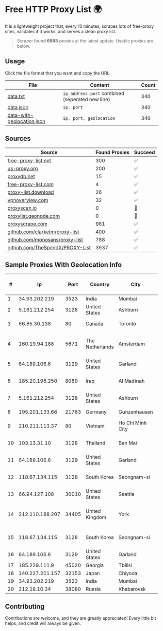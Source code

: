 
# Free HTTP Proxy List 🌍

It is a lightweight project that, every 10 minutes, scrapes lots of free-proxy sites, validates if it works, and serves a clean proxy list.


> Scraper found **6683** proxies at the latest update. Usable proxies are below.

## Usage

Click the file format that you want and copy the URL.


|File|Content|Count|
|----|-------|-----|
|[data.txt](https://raw.githubusercontent.com/themiralay/Proxy-List-World/master/data.txt)|`ip_address:port` combined (seperated new line)|340|
|[data.json](https://raw.githubusercontent.com/themiralay/Proxy-List-World/master/data.json)|`ip, port`|340|
|[data-with-geolocation.json](https://raw.githubusercontent.com/themiralay/Proxy-List-World/master/data-with-geolocation.json)|`ip, port, geolocation`|340|

## Sources

|Source|Found Proxies|Succeed|
|------|-------------|-------|
|[free-proxy-list.net](https://free-proxy-list.net)|300|✅|
|[us-proxy.org](https://www.us-proxy.org)|200|✅|
|[proxydb.net](http://proxydb.net)|15|✅|
|[free-proxy-list.com](https://free-proxy-list.com/?page=&port=&type%5B%5D=http&type%5B%5D=https&up_time=0&search=Search)|4|✅|
|[proxy-list.download](https://www.proxy-list.download/HTTP)|26|✅|
|[vpnoverview.com](https://vpnoverview.com/privacy/anonymous-browsing/free-proxy-servers)|32|✅|
|[proxyscan.io](https://www.proxyscan.io)|0|🚫|
|[proxylist.geonode.com](https://proxylist.geonode.com/api/proxy-list?limit=300&page=1&sort_by=lastChecked&sort_type=desc&protocols=http,https)|0|🚫|
|[proxyscrape.com](https://api.proxyscrape.com/v2/?request=displayproxies&protocol=http&timeout=10000&country=all&ssl=all&anonymity=all)|981|✅|
|[github.com/clarketm/proxy-list](https://raw.githubusercontent.com/clarketm/proxy-list/master/proxy-list-raw.txt)|400|✅|
|[github.com/monosans/proxy-list](https://raw.githubusercontent.com/monosans/proxy-list/main/proxies/http.txt)|788|✅|
|[github.com/TheSpeedX/PROXY-List](https://raw.githubusercontent.com/TheSpeedX/PROXY-List/master/http.txt)|3937|✅|


## Sample Proxies With Geolocation Info

|#|Ip|Port|Country|City|Internet Service Provider|
|-|--|----|-------|----|-------------------------|
|1|34.93.202.219|3523|India|Mumbai|Google LLC|
|2|5.161.212.254|3128|United States|Ashburn|Hetzner Online GmbH|
|3|66.85.30.138|80|Canada|Toronto|Idigital Internet Inc.|
|4|160.19.94.188|5671|The Netherlands|Amsterdam|Stallion Network Services Limited|
|5|64.189.106.6|3129|United States|Garland|Apogee Telecom Inc.|
|6|185.20.198.250|8080|Iraq|Al Madīnah|Horizon Scope Mobile Telecom WLL|
|7|5.161.212.254|3128|United States|Ashburn|Hetzner Online GmbH|
|8|195.201.133.66|21783|Germany|Gunzenhausen|Hetzner Online GmbH|
|9|210.211.113.37|80|Vietnam|Ho Chi Minh City|VTDC|
|10|103.13.31.10|3128|Thailand|Ban Mai|Siamdata Communication Co., ltd.|
|11|64.189.106.6|3129|United States|Garland|Apogee Telecom Inc.|
|12|118.67.134.115|3128|South Korea|Seongnam-si|Naver Business Platform Asia Pacific Pte. Ltd.|
|13|66.94.127.108|30010|United States|Seattle|Nubes, LLC|
|14|212.110.188.207|34405|United Kingdom|York|Bytemark Computer Consulting Ltd /19|
|15|118.67.134.115|3128|South Korea|Seongnam-si|Naver Business Platform Asia Pacific Pte. Ltd.|
|16|64.189.106.6|3129|United States|Garland|Apogee Telecom Inc.|
|17|185.229.111.9|45020|Georgia|Tbilisi|Sysnet LLC|
|18|140.227.201.157|32153|Japan|Chiyoda|InfoSphere|
|19|34.93.202.219|3523|India|Mumbai|Google LLC|
|20|212.19.10.34|38080|Russia|Khabarovsk|Redcom LIR|



## Contributing

Contributions are welcome, and they are greatly appreciated! Every
little bit helps, and credit will always be given.

